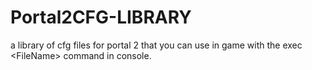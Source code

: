 # Portal2CFG-LIBRARY
a library of cfg files for portal 2 that you can use in game with the exec &lt;FileName> command in console.
